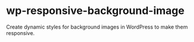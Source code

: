 # wp-responsive-background-image
Create dynamic styles for background images in WordPress to make them responsive.
